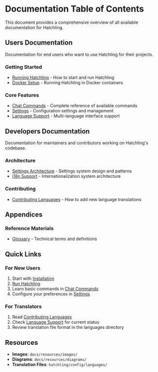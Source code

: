 # Documentation Table of Contents

This document provides a comprehensive overview of all available documentation for Hatchling.

## Users Documentation

Documentation for end users who want to use Hatchling for their projects.

### Getting Started

- [Running Hatchling](users/running_hatchling.md) - How to start and run Hatchling
- [Docker Setup](users/docker-setup.md) - Running Hatchling in Docker containers

### Core Features

- [Chat Commands](users/chat_commands.md) - Complete reference of available commands
- [Settings](users/settings.md) - Configuration settings and management
- [Language Support](users/language_support.md) - Multi-language interface support

## Developers Documentation

Documentation for maintainers and contributors working on Hatchling's codebase.

### Architecture

- [Settings Architecture](devs/settings_architecture.md) - Settings system design and patterns
- [i18n Support](devs/i18n_support.md) - Internationalization system architecture

### Contributing

- [Contributing Languages](devs/contribution_guides/contributing_languages.md) - How to add new language translations

## Appendices

### Reference Materials

- [Glossary](appendices/glossary.md) - Technical terms and definitions

## Quick Links

### For New Users

1. Start with [Installation](users/docker-setup.md)
2. [Run Hatchling](users/running_hatchling.md)
3. Learn basic commands in [Chat Commands](users/chat_commands.md)
4. Configure your preferences in [Settings](users/settings.md)

### For Translators

1. Read [Contributing Languages](devs/contributing_languages.md)
2. Check [Language Support](users/language_support.md) for current status
3. Review translation file format in the languages directory

## Resources

- **Images**: `docs/resources/images/`
- **Diagrams**: `docs/resources/diagrams/`
- **Translation Files**: `hatchling/config/languages/`
